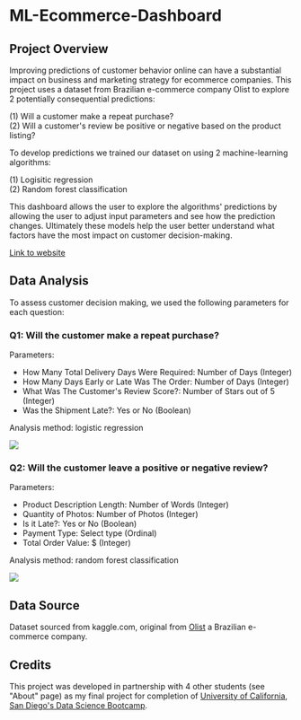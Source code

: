# ML-Ecommerce-Dashboard

## Project Overview

Improving predictions of customer behavior online can have a substantial impact on business and marketing strategy for ecommerce companies. This project uses a dataset from Brazilian e-commerce company Olist to explore 2 potentially consequential predictions: 

(1) Will a customer make a repeat purchase? <br>
(2) Will a customer's review be positive or negative based on the product listing?

To develop predictions we trained our dataset on using 2 machine-learning algorithms:

(1) Logisitic regression <br>
(2) Random forest classification

This dashboard allows the user to explore the algorithms' predictions by allowing the user to adjust input parameters and see how the prediction changes. Ultimately these models help the user better understand what factors have the most impact on customer decision-making.

[Link to website](https://lazuli-ecom-machine-learning.herokuapp.com/)

## Data Analysis

To assess customer decision making, we used the following parameters for each question:

### Q1: Will the customer make a repeat purchase?

Parameters:

- How Many Total Delivery Days Were Required: Number of Days (Integer)
- How Many Days Early or Late Was The Order: Number of Days (Integer)
- What Was The Customer's Review Score?: Number of Stars out of 5 (Integer)
- Was the Shipment Late?: Yes or No (Boolean)

Analysis method: logistic regression

![](https://github.com/Tbwheeler94/ML-Ecommerce-Dashboard/blob/main/readme_gifs/repeat_purchase.gif)

### Q2: Will the customer leave a positive or negative review?

Parameters:

- Product Description Length: Number of Words (Integer)
- Quantity of Photos: Number of Photos (Integer)
- Is it Late?: Yes or No (Boolean)
- Payment Type: Select type (Ordinal)
- Total Order Value: $ (Integer)

Analysis method: random forest classification

![](https://github.com/Tbwheeler94/ML-Ecommerce-Dashboard/blob/main/readme_gifs/predict_review.gif)

## Data Source

Dataset sourced from kaggle.com, original from [Olist](https://www.kaggle.com/datasets/olistbr/brazilian-ecommerce) a Brazilian e-commerce company.

## Credits

This project was developed in partnership with 4 other students (see "About" page) as my final project for completion of [University of California, San Diego's Data Science Bootcamp](https://bootcamp.extension.ucsd.edu/data/).
